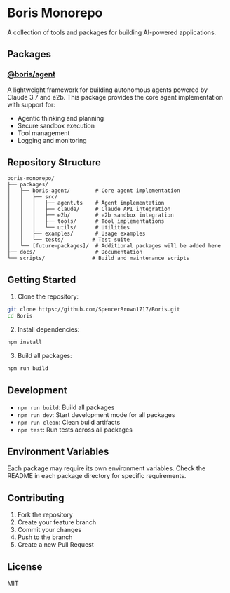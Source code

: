 # Boris Monorepo

A collection of tools and packages for building AI-powered applications.

## Packages

### [@boris/agent](./packages/boris-agent)
A lightweight framework for building autonomous agents powered by Claude 3.7 and e2b. This package provides the core agent implementation with support for:
- Agentic thinking and planning
- Secure sandbox execution
- Tool management
- Logging and monitoring

## Repository Structure

```
boris-monorepo/
├── packages/
│   ├── boris-agent/        # Core agent implementation
│   │   ├── src/
│   │   │   ├── agent.ts    # Agent implementation
│   │   │   ├── claude/     # Claude API integration
│   │   │   ├── e2b/        # e2b sandbox integration
│   │   │   ├── tools/      # Tool implementations
│   │   │   └── utils/      # Utilities
│   │   ├── examples/       # Usage examples
│   │   └── tests/         # Test suite
│   └── [future-packages]/  # Additional packages will be added here
├── docs/                   # Documentation
└── scripts/               # Build and maintenance scripts
```

## Getting Started

1. Clone the repository:
```bash
git clone https://github.com/SpencerBrown1717/Boris.git
cd Boris
```

2. Install dependencies:
```bash
npm install
```

3. Build all packages:
```bash
npm run build
```

## Development

- `npm run build`: Build all packages
- `npm run dev`: Start development mode for all packages
- `npm run clean`: Clean build artifacts
- `npm test`: Run tests across all packages

## Environment Variables

Each package may require its own environment variables. Check the README in each package directory for specific requirements.

## Contributing

1. Fork the repository
2. Create your feature branch
3. Commit your changes
4. Push to the branch
5. Create a new Pull Request

## License

MIT